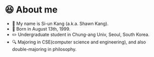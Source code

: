# 😆 About me
- 🪪 My name is Si-un Kang (a.k.a. Shawn Kang).
- 🎉 Born in August 13th, 1999.
- ✏️ Undergraduate student in Chung-ang Univ, Seoul, South Korea.
- 🔍 Majoring in CSE(computer science and engineering), and also double-majoring in philosophy.
